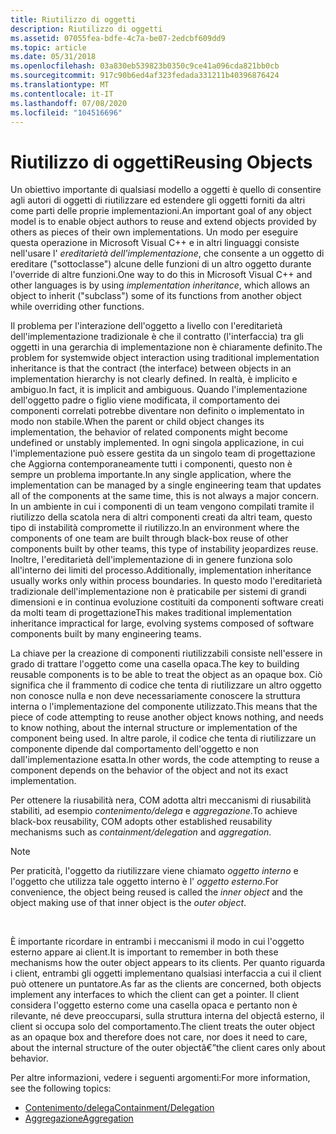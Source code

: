 ```yaml
---
title: Riutilizzo di oggetti
description: Riutilizzo di oggetti
ms.assetid: 07055fea-bdfe-4c7a-be07-2edcbf609dd9
ms.topic: article
ms.date: 05/31/2018
ms.openlocfilehash: 03a830eb539823b0350c9ce41a096cda821bb0cb
ms.sourcegitcommit: 917c90b6ed4af323fedada331211b40396876424
ms.translationtype: MT
ms.contentlocale: it-IT
ms.lasthandoff: 07/08/2020
ms.locfileid: "104516696"
---
```

# <a name="reusing-objects"></a><span data-ttu-id="311d8-103">Riutilizzo di oggetti</span><span class="sxs-lookup"><span data-stu-id="311d8-103">Reusing Objects</span></span>

<span data-ttu-id="311d8-104">Un obiettivo importante di qualsiasi modello a oggetti è quello di consentire agli autori di oggetti di riutilizzare ed estendere gli oggetti forniti da altri come parti delle proprie implementazioni.</span><span class="sxs-lookup"><span data-stu-id="311d8-104">An important goal of any object model is to enable object authors to reuse and extend objects provided by others as pieces of their own implementations.</span></span> <span data-ttu-id="311d8-105">Un modo per eseguire questa operazione in Microsoft Visual C++ e in altri linguaggi consiste nell'usare l' *ereditarietà dell'implementazione*, che consente a un oggetto di ereditare ("sottoclasse") alcune delle funzioni di un altro oggetto durante l'override di altre funzioni.</span><span class="sxs-lookup"><span data-stu-id="311d8-105">One way to do this in Microsoft Visual C++ and other languages is by using *implementation inheritance*, which allows an object to inherit ("subclass") some of its functions from another object while overriding other functions.</span></span>

<span data-ttu-id="311d8-106">Il problema per l'interazione dell'oggetto a livello con l'ereditarietà dell'implementazione tradizionale è che il contratto (l'interfaccia) tra gli oggetti in una gerarchia di implementazione non è chiaramente definito.</span><span class="sxs-lookup"><span data-stu-id="311d8-106">The problem for systemwide object interaction using traditional implementation inheritance is that the contract (the interface) between objects in an implementation hierarchy is not clearly defined.</span></span> <span data-ttu-id="311d8-107">In realtà, è implicito e ambiguo.</span><span class="sxs-lookup"><span data-stu-id="311d8-107">In fact, it is implicit and ambiguous.</span></span> <span data-ttu-id="311d8-108">Quando l'implementazione dell'oggetto padre o figlio viene modificata, il comportamento dei componenti correlati potrebbe diventare non definito o implementato in modo non stabile.</span><span class="sxs-lookup"><span data-stu-id="311d8-108">When the parent or child object changes its implementation, the behavior of related components might become undefined or unstably implemented.</span></span> <span data-ttu-id="311d8-109">In ogni singola applicazione, in cui l'implementazione può essere gestita da un singolo team di progettazione che Aggiorna contemporaneamente tutti i componenti, questo non è sempre un problema importante.</span><span class="sxs-lookup"><span data-stu-id="311d8-109">In any single application, where the implementation can be managed by a single engineering team that updates all of the components at the same time, this is not always a major concern.</span></span> <span data-ttu-id="311d8-110">In un ambiente in cui i componenti di un team vengono compilati tramite il riutilizzo della scatola nera di altri componenti creati da altri team, questo tipo di instabilità compromette il riutilizzo.</span><span class="sxs-lookup"><span data-stu-id="311d8-110">In an environment where the components of one team are built through black-box reuse of other components built by other teams, this type of instability jeopardizes reuse.</span></span> <span data-ttu-id="311d8-111">Inoltre, l'ereditarietà dell'implementazione di in genere funziona solo all'interno dei limiti del processo.</span><span class="sxs-lookup"><span data-stu-id="311d8-111">Additionally, implementation inheritance usually works only within process boundaries.</span></span> <span data-ttu-id="311d8-112">In questo modo l'ereditarietà tradizionale dell'implementazione non è praticabile per sistemi di grandi dimensioni e in continua evoluzione costituiti da componenti software creati da molti team di progettazione</span><span class="sxs-lookup"><span data-stu-id="311d8-112">This makes traditional implementation inheritance impractical for large, evolving systems composed of software components built by many engineering teams.</span></span>

<span data-ttu-id="311d8-113">La chiave per la creazione di componenti riutilizzabili consiste nell'essere in grado di trattare l'oggetto come una casella opaca.</span><span class="sxs-lookup"><span data-stu-id="311d8-113">The key to building reusable components is to be able to treat the object as an opaque box.</span></span> <span data-ttu-id="311d8-114">Ciò significa che il frammento di codice che tenta di riutilizzare un altro oggetto non conosce nulla e non deve necessariamente conoscere la struttura interna o l'implementazione del componente utilizzato.</span><span class="sxs-lookup"><span data-stu-id="311d8-114">This means that the piece of code attempting to reuse another object knows nothing, and needs to know nothing, about the internal structure or implementation of the component being used.</span></span> <span data-ttu-id="311d8-115">In altre parole, il codice che tenta di riutilizzare un componente dipende dal comportamento dell'oggetto e non dall'implementazione esatta.</span><span class="sxs-lookup"><span data-stu-id="311d8-115">In other words, the code attempting to reuse a component depends on the behavior of the object and not its exact implementation.</span></span>

<span data-ttu-id="311d8-116">Per ottenere la riusabilità nera, COM adotta altri meccanismi di riusabilità stabiliti, ad esempio *contenimento/delega* e *aggregazione*.</span><span class="sxs-lookup"><span data-stu-id="311d8-116">To achieve black-box reusability, COM adopts other established reusability mechanisms such as *containment/delegation* and *aggregation*.</span></span>

> [!NOTE]  
> <span data-ttu-id="311d8-117">Per praticità, l'oggetto da riutilizzare viene chiamato *oggetto interno* e l'oggetto che utilizza tale oggetto interno è l' *oggetto esterno*.</span><span class="sxs-lookup"><span data-stu-id="311d8-117">For convenience, the object being reused is called the *inner object* and the object making use of that inner object is the *outer object*.</span></span>

 

<span data-ttu-id="311d8-118">È importante ricordare in entrambi i meccanismi il modo in cui l'oggetto esterno appare ai client.</span><span class="sxs-lookup"><span data-stu-id="311d8-118">It is important to remember in both these mechanisms how the outer object appears to its clients.</span></span> <span data-ttu-id="311d8-119">Per quanto riguarda i client, entrambi gli oggetti implementano qualsiasi interfaccia a cui il client può ottenere un puntatore.</span><span class="sxs-lookup"><span data-stu-id="311d8-119">As far as the clients are concerned, both objects implement any interfaces to which the client can get a pointer.</span></span> <span data-ttu-id="311d8-120">Il client considera l'oggetto esterno come una casella opaca e pertanto non è rilevante, né deve preoccuparsi, sulla struttura interna del objectâ esterno, il client si occupa solo del comportamento.</span><span class="sxs-lookup"><span data-stu-id="311d8-120">The client treats the outer object as an opaque box and therefore does not care, nor does it need to care, about the internal structure of the outer objectâ€”the client cares only about behavior.</span></span>

<span data-ttu-id="311d8-121">Per altre informazioni, vedere i seguenti argomenti:</span><span class="sxs-lookup"><span data-stu-id="311d8-121">For more information, see the following topics:</span></span>

-   [<span data-ttu-id="311d8-122">Contenimento/delega</span><span class="sxs-lookup"><span data-stu-id="311d8-122">Containment/Delegation</span></span>](containment-delegation.md)
-   [<span data-ttu-id="311d8-123">Aggregazione</span><span class="sxs-lookup"><span data-stu-id="311d8-123">Aggregation</span></span>](aggregation.md)

 

 





